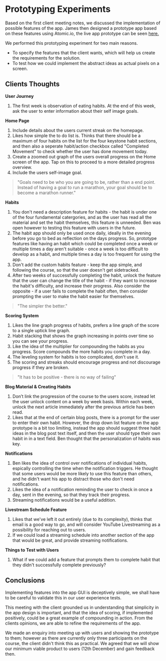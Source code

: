 Prototyping Experiments
========================

Based on the first client meeting notes, we discussed the implementation of possible features of the app. James then designed a prototype app based on these features using Atomic.io, the live app prototype can be seen [here.](https://app.atomic.io/d/7w6BSbwPqoL0)

We performed this prototyping experiment for two main reasons.
- To specify the features that the client wants, which will help us create the requirements for the solution. 
- To test how we could implement the abstract ideas as actual pixels on a screen.

Clients Thoughts
----------------

**User Journey**
1. The first week is observation of eating habits. At the end of this week, ask the user to enter information about their self image goals.

**Home Page**
1. Include details about the users current streak on the homepage.
1. Likes how simple the to do list is. Thinks that there should be a maximum of four habits on the list for the four keystone habit sections, and then also a seperate habit/action checkbox called "Completed Movement" to check whether the user has done movement today.
1. Create a zoomed out graph of the users overall progress on the Home screen of the app. Tap on this to proceed to a more detailed progress overview.
1. Include the users self-image goal. 

> "Goals need to be who you are going to be, rather than a end point. Instead of having a goal to run a marathon, your goal should be to become a marathon runner."

**Habits**
1. You don't need a description feature for habits - the habit is under one of the four fundamental catergories, and as the user has read all the material and set the habit themselves, this feature is unneeded. Ben was open however to testing this feature with users in the future.
1. The habit app should only be used once daily, ideally in the evening before you go to bed as reflection on the days progress. So, prototype features like having an habit which could be completed once a week or multiple times a day aren't suitable - once a week is too difficult to develop as a habit, and multiple times a day is too frequent for using the app.
1. Don't add the custom habits feature - keep the app simple, and following the course, so that the user doesn't get sidetracked.
1. After two weeks of successfully completing the habit, unlock the feature that the user can change the title of the habit - if they want to increase the habit's difficulty, and increase their progress. Also consider the opposite - if a user fails to complete the habit often, then consider prompting the user to make the habit easier for themselves.

> "The simpler the better."

**Scoring System**
1. Likes the line graph progress of habits, prefers a line graph of the score to a single uptick line graph.
1. Habit stacking that shows the graph increasing in points over time so you can see your progress.
1. Like the idea of the multiplier for compounding the habits as you progress. Score compounds the more habits you complete in a day.
1. The leveling system for habits is too complicated, don't use it.
1. The scoring and streaks should encourage progress and not discourage progress if they are broken.

> "It has to be positive - there is no way of failing"

**Blog Material & Creating Habits**
1. Don’t link the progression of the course to the users score, instead let the user unlock content on a week by week basis. Within each week, unlock the next article immediately after the previous article has been read.
1. Likes that at the end of certain blog posts, there is a prompt for the user to enter their own habit. However, the drop down list feature on the app prototype is a bit too limiting, instead the app should suggest three habit ideas in the blog post text itself, and then the user should type their own habit in in a text field. Ben thought that the personalization of habits was key.

**Notifications**
1. Ben likes the idea of control over notifications of individual habits, espically controlling the time when the notification triggers. He thought that some users would be more likely to use this feature than others, and he didn't want his app to distract those who don't need notifications.
1. Likes the idea of a notification reminding the user to check in once a day, sent in the evening, so that they track their progress.
1. Streaming notifications would be a useful addition.

**Livestream Schedule Feature**
1. Likes that we've left it out entirely (due to its complexity), thinks that email is a good way to go, and will consider YouTube Livestreaming as a possibility for reaching out to users.
1. If we could load a streaming schedule into another section of the app that would be great, and provide streaming notifications.

**Things to Test with Users**
1. What if we could add a feature that prompts them to complete habit that they didn't successfully complete previously?

Conclusions
-----------
Implementing features into the app GUI is deceptively simple, we shall have to be careful to validate this in our user experience tests.

This meeting with the client grounded us in understanding that simplicity in the app design is important, and that the idea of scoring, if implemented positively, could be a great example of compounding in action. From the clients opinions, we are able to refine the requirements of the app. 

We made an enquiry into meeting up with users and showing the prototype to them; however as there are currently only three participants on the course, the client didn't think this as practical. We agreed that we will show our minimum viable product to users (12th December) and gain feedback then.

